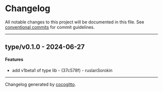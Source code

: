 # Changelog
All notable changes to this project will be documented in this file. See [conventional commits](https://www.conventionalcommits.org/) for commit guidelines.

- - -
## type/v0.1.0 - 2024-06-27
#### Features
- add v1beta1 of type lib - (37c578f) - ruslanSorokin

- - -

Changelog generated by [cocogitto](https://github.com/cocogitto/cocogitto).